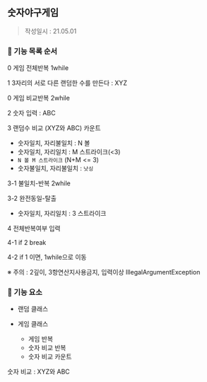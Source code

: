 ## 숫자야구게임

>  작성일시 : 21.05.01

### 🚀 기능 목록 순서

0 게임 전체반복 1while

1 3자리의 서로 다른 랜덤한 수를 만든다 : XYZ

0 게임 비교반복 2while

2 숫자 입력 : ABC

3 랜덤수 비교 (XYZ와 ABC) 카운트

- 숫자일치, 자리불일치 : N 볼
- 숫자일치, 자리일치 : M 스트라이크(<3)
- `N 볼 M 스트라이크` (N+M <= 3)
- 숫자불일치, 자리불일치 : `낫싱`

3-1 불일치-반복 2while

3-2 완전동일-탈출

- 숫자일치, 자리일치 : 3 스트라이크

4  전체반복여부 입력

4-1 if 2 break

4-2 if 1 이면, 1while으로 이동

※ 주의 : 2깊이, 3항연산지사용금지, 입력이상 IllegalArgumentException



### 🎱 기능 요소

- 랜덤 클래스

- 게임 클래스
  - 게임 반복
  - 숫자 비교 반복
  - 숫자 비교 카운트



숫자 비교 :  XYZ와 ABC

